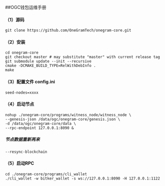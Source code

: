 

##OGC钱包运维手册

#### （1）源码
`git clone https://github.com/OneGramTech/onegram-core.git`

#### （2）安装
```
cd onegram-core
git checkout master # may substitute "master" with current release tag
git submodule update --init --recursive
cmake -DCMAKE_BUILD_TYPE=RelWithDebInfo .
make
```

#### （3）配置文件 config.ini
`seed-nodes=xxxx`

#### （4）启动节点
```
nohup ./onegram-core/programs/witness_node/witness_node \
--genesis-json /data/ogc/onegram-core/genesis.json \
-d /data/ogc/onegram-core/data \
--rpc-endpoint 127.0.0.1:8090 &
```

##### 节点数据重新再来
`--resync-blockchain`

#### （5）启动RPC
```
cd ./onegram-core/programs/cli_wallet
./cli_wallet -w bitker_wallet -s ws://127.0.0.1:8090 -H 127.0.0.1:1122
```
